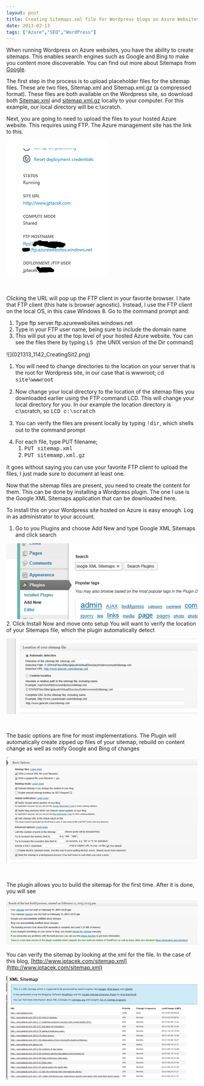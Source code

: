 ```yaml
---
layout: post
title: Creating Sitemaps.xml file for Wordpress blogs on Azure Websites
date: 2013-02-13
tags: ["Azure","SEO","WordPress"]
---
```


When running Wordpress on Azure websites, you have the ability to create sitemaps. This enables search engines such as Google and Bing to make you content more discoverable. You can find out more about Sitemaps from [Google](http://support.google.com/webmasters/bin/answer.py?hl=en&answer=156184).

The first step in the process is to upload placeholder files for the sitemap files. These are two files, Sitemap.xml and Sitemap.xml.gz (a compressed format). These files are both available on the Wordpress site, so download both [Sitemap.xml](http://www.wp-starter.com/wp-content/uploads/sitemap/sitemap.xml) and [sitemap.xml.gz](http://www.wp-starter.com/wp-content/uploads/sitemap/sitemap.xml.gz) locally to your computer. For this example, our local directory will be c:\scratch.

Next, you are going to need to upload the files to your hosted Azure website. This requires using FTP. The Azure management site has the link to this.

![](021313_1142_CreatingSit1.png)

&nbsp;

Clicking the URL will pop up the FTP client in your favorite browser. I hate that FTP client (this hate is browser agnostic). Instead, I use the FTP client on the local OS, in this case Windows 8\. Go to the command prompt and:

1.  Type ftp server.ftp.azurewebsites.windows.net
2.  Type in your FTP user name, being sure to include the domain name
3.  This will put you at the top level of your hosted Azure website. You can see the files there by typing <span style="font-family: Courier New;">LS </span>(the UNIX version of the Dir command)<span style="font-family: Courier New;">
</span>
![](021313_1142_CreatingSit2.png)

1.  You will need to change directories to the location on your server that is the root for Wordpress site, in our case that is wwwroot; <span style="font-family: Courier New;">cd site\wwwroot</span>
2.  Now change your local directory to the location of the sitemap files you downloaded earlier using the FTP command LCD. This will change your local directory for you. In our example the location directory is c:\scratch, so <span style="font-family: Courier New;">LCD c:\scratch</span>
3.  You can verify the files are present locally by typing <span style="font-family: Courier New;">!dir</span>, which shells out to the command prompt
4.  <div>For each file, type PUT filename;</div>

    1.  <span style="font-family: Courier New;">PUT sitemap.xml</span>
    2.  <span style="font-family: Courier New;">PUT sitemamp.xml.gz
</span>
It goes without saying you can use your favorite FTP client to upload the files, I just made sure to document at least one.

Now that the sitemap files are present, you need to create the content for them. This can be done by installing a Wordpress plugin. The one I use is the Google XML Sitemaps application that can be downloaded here.

To install this on your Wordpress site hosted on Azure is easy enough. Log in as administrator to your account.

1.  <div>Go to you Plugins and choose Add New and type Google XML Sitemaps and click search</div>
![](021313_1142_CreatingSit3.png)
2.  Click Install Now and move onto setup
You will want to verify the location of your Sitemaps file, which the plugin automatically detect

![](021313_1142_CreatingSit4.png)

&nbsp;

The basic options are fine for most implementations. The Plugin will automatically create zipped up files of your sitemap, rebuild on content change as well as notify Google and Bing of changes

![](021313_1142_CreatingSit5.png)

&nbsp;

The plugin allows you to build the sitemap for the first time. After it is done, you will see

![](021313_1142_CreatingSit6.png)

You can verify the sitemap by looking at the xml for the file. In the case of this blog, [http://www.jptacek.com/sitemap.xml](http://www.jptacek.com/sitemap.xml)

![](021313_1142_CreatingSit7.png)

&nbsp;

&nbsp;
